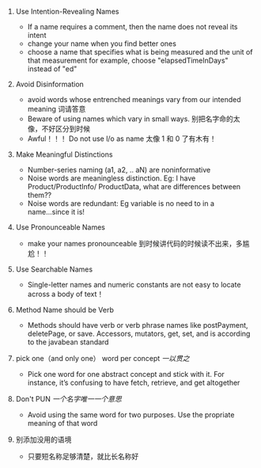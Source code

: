 1. Use Intention-Revealing Names
   - If a name requires a comment, then the name does not reveal its intent
   - change your name when you find better ones
   - choose a name that specifies what is being measured and the unit of that measurement
     for example, choose "elapsedTimeInDays" instead of "ed"
   
2. Avoid Disinformation
   - avoid words whose entrenched meanings vary from our intended meaning 词请答意
   - Beware of using names which vary in small ways. 别把名字命的太像，不好区分到时候
   - Awful！！！ Do not use l/o as name 太像 1 和 0 了有木有！
 
3. Make Meaningful Distinctions
   - Number-series naming (a1, a2, .. aN) are noninformative
   - Noise words are meaningless distinction. Eg: I have Product/ProductInfo/ ProductData, what are differences between them??
   - Noise words are redundant: Eg variable is no need to in a name...since it is!
   
4. Use Pronounceable Names
   -  make your names pronounceable 到时候讲代码的时候读不出来，多尴尬！！
  
5. Use Searchable Names
   -  Single-letter names and numeric constants are not easy to locate across a body of text！
 
6. Method Name should be Verb
   - Methods should have verb or verb phrase names like postPayment, deletePage, or save. Accessors, mutators, get, set, and is according to the javabean standard

7. pick one（and only one） word per concept *一以贯之*
   - Pick one word for one abstract concept and stick with it. For instance, it’s confusing to have fetch, retrieve, and get altogether
   
8. Don't PUN *一个名字唯一一个意思*
   - Avoid using the same word for two purposes. Use the propriate meaning of that word

9. 别添加没用的语境
   - 只要短名称足够清楚，就比长名称好
   
   
